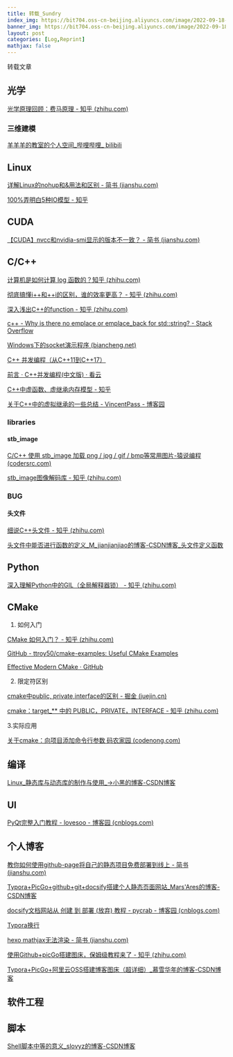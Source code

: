 ```yaml
---
title: 转载_Sundry
index_img: https://bit704.oss-cn-beijing.aliyuncs.com/image/2022-09-18-转载_Sundry.jfif
banner_img: https://bit704.oss-cn-beijing.aliyuncs.com/image/2022-09-18-转载_Sundry.jfif
layout: post
categories: [Log,Reprint]
mathjax: false
---
```


转载文章

<!-- more -->

## 光学

[光学原理回顾：费马原理 - 知乎 (zhihu.com)](https://zhuanlan.zhihu.com/p/339379757)

### 三维建模

[羊羊羊的教室的个人空间_哔哩哔哩_ bilibili](https://space.bilibili.com/299275195/channel/seriesdetail?sid=338965)

## Linux

[详解Linux的nohup和&用法和区别 - 简书 (jianshu.com)](https://www.jianshu.com/p/93a45927f013)

[100%弄明白5种IO模型 - 知乎](https://zhuanlan.zhihu.com/p/115912936)

## CUDA

[【CUDA】nvcc和nvidia-smi显示的版本不一致？ - 简书 (jianshu.com)](https://www.jianshu.com/p/eb5335708f2a)

## C/C++

[ 计算机是如何计算 log 函数的？知乎 (zhihu.com)](https://www.zhihu.com/question/333371020/answer/1686069171?utm_source=qq&utm_medium=social&utm_oi=894894351451328512)

[彻底搞懂i++和++i的区别，谁的效率更高？ - 知乎 (zhihu.com)](https://zhuanlan.zhihu.com/p/391942337)

[深入浅出C++的function - 知乎 (zhihu.com)](https://zhuanlan.zhihu.com/p/161356621)

[c++ - Why is there no emplace or emplace_back for std::string? - Stack Overflow](https://stackoverflow.com/questions/60532890/why-is-there-no-emplace-or-emplace-back-for-stdstring)

[Windows下的socket演示程序 (biancheng.net)](http://c.biancheng.net/view/2129.html)

[C++ 并发编程（从C++11到C++17）](https://paul.pub/cpp-concurrency/)

[前言 · C++并发编程(中文版) · 看云](https://www.kancloud.cn/jxm_zn/cpp_concurrency_in_action/264949)

[C++中虚函数、虚继承内存模型 - 知乎](https://zhuanlan.zhihu.com/p/41309205)

[关于C++中的虚拟继承的一些总结 - VincentPass - 博客园](https://www.cnblogs.com/BeyondAnyTime/archive/2012/06/05/2537451.html)



### libraries

#### stb_image

[C/C++ 使用 stb_image 加载 png / jpg / gif / bmp等常用图片-猿说编程 (codersrc.com)](https://www.codersrc.com/archives/15707.html)

[stb_image图像解码库 - 知乎 (zhihu.com)](https://zhuanlan.zhihu.com/p/466294684)

### BUG

#### 头文件

[细说C++头文件 - 知乎 (zhihu.com)](https://zhuanlan.zhihu.com/p/387773355)

[头文件中能否进行函数的定义_M_jianjianjiao的博客-CSDN博客_头文件定义函数](https://blog.csdn.net/M_jianjianjiao/article/details/84109955)





## Python

[深入理解Python中的GIL（全局解释器锁） - 知乎 (zhihu.com)](https://zhuanlan.zhihu.com/p/75780308)

## CMake

1. 如何入门

[CMake 如何入门？ - 知乎 (zhihu.com)](https://www.zhihu.com/question/58949190/answer/999701073)

[GitHub - ttroy50/cmake-examples: Useful CMake Examples](https://github.com/ttroy50/cmake-examples)

[Effective Modern CMake · GitHub](https://gist.github.com/mbinna/c61dbb39bca0e4fb7d1f73b0d66a4fd1)

2. 限定符区别

[cmake中public, private,interface的区别 - 掘金 (juejin.cn)](https://juejin.cn/post/6999914423510892558)

[cmake：target_** 中的 PUBLIC，PRIVATE，INTERFACE - 知乎 (zhihu.com)](https://zhuanlan.zhihu.com/p/82244559)

3.实际应用

[关于cmake：向项目添加命令行参数  码农家园 (codenong.com)](https://www.codenong.com/30104520/)

## 编译

[Linux_静态库与动态库的制作与使用_->小黑的博客-CSDN博客](https://blog.csdn.net/weixin_45157820/article/details/115789297)

## UI

[PyQt完整入门教程 - lovesoo - 博客园 (cnblogs.com)](https://www.cnblogs.com/lovesoo/p/12491361.html)

## 个人博客

[教你如何使用github-page将自己的静态项目免费部署到线上 - 简书 (jianshu.com)](https://www.jianshu.com/p/48c1413b7cbf)

[Typora+PicGo+github+git+docsify搭建个人静态页面网站_Mars'Ares的博客-CSDN博客](https://blog.csdn.net/qq_22211217/article/details/121480965)

[docsify文档网站从 创建 到 部署 (放弃) 教程 - pycrab - 博客园 (cnblogs.com)](https://www.cnblogs.com/pycrab/p/13670516.html)

[Typora换行](https://ganzhixiong.com/p/fcbdca0f/)

[hexo mathjax无法渲染 - 简书 (jianshu.com)](https://www.jianshu.com/p/d43535c17ce2)

[使用Github+picGo搭建图床，保姆级教程来了 - 知乎 (zhihu.com)](https://zhuanlan.zhihu.com/p/489236769)

[Typora+PicGo+阿里云OSS搭建博客图床（超详细）_慕雪华年的博客-CSDN博客](https://blog.csdn.net/muxuen/article/details/122441469)

## 软件工程





## 脚本

[Shell脚本中等的意义_slovyz的博客-CSDN博客](https://blog.csdn.net/slovyz/article/details/47400107)

